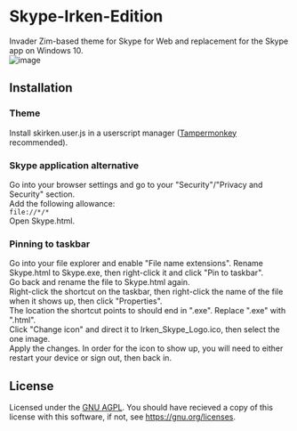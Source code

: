 # Skype-Irken-Edition
Invader Zim-based theme for Skype for Web and replacement for the Skype app on Windows 10.  
![image](https://github.com/ImALiteralDude/Skype-Irken-Edition/assets/81701607/11d882cd-2469-4201-bf3e-cfea562e854d)



## Installation

### Theme
Install skirken.user.js in a userscript manager ([Tampermonkey](https://www.tampermonkey.net/) recommended).
### Skype application alternative
Go into your browser settings and go to your "Security"/"Privacy and Security" section.  
Add the following allowance:  
`file://*/*`  
Open Skype.html.
### Pinning to taskbar
Go into your file explorer and enable "File name extensions".
Rename Skype.html to Skype.exe, then right-click it and click "Pin to taskbar".  
Go back and rename the file to Skype.html again.  
Right-click the shortcut on the taskbar, then right-click the name of the file when it shows up, then click "Properties".  
The location the shortcut points to should end in ".exe". Replace ".exe" with ".html".  
Click "Change icon" and direct it to Irken_Skype_Logo.ico, then select the one image.  
Apply the changes. In order for the icon to show up, you will need to either restart your device or sign out, then back in.  


## License
Licensed under the [GNU AGPL](LICENSE). You should have recieved a copy of this license with this software, if not, see https://gnu.org/licenses.
